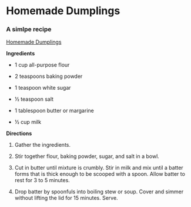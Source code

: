 # Homemade Dumplings

### A simlpe recipe

[Homemade Dumplings](https://www.allrecipes.com/thmb/eI0ID6aVZNy7SZLGECLqXT2HGF4=/0x512/filters:no_upscale():max_bytes(150000):strip_icc():format(webp)/6900-dumplings-DDMFS-4x3-c03fe714205d4f24bd74b99768142864.jpg)

**Ingredients**

- 1 cup all-purpose flour

- 2 teaspoons baking powder

- 1 teaspoon white sugar

- ½ teaspoon salt

- 1 tablespoon butter or margarine

- ½ cup milk 

**Directions**
1. Gather the ingredients.

2. Stir together flour, baking powder, sugar, and salt in a bowl.

3. Cut in butter until mixture is crumbly. Stir in milk and mix until a batter forms that is thick enough to be scooped with a spoon. Allow batter to rest for 3 to 5 minutes.

4. Drop batter by spoonfuls into boiling stew or soup. Cover and simmer without lifting the lid for 15 minutes. Serve.